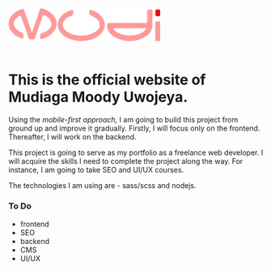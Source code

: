 <img src="images/mudi-logo-lightred.png" alt="The official logo of Mudi" width="300px">

<br>
<br>

# This is the official website of Mudiaga Moody Uwojeya.

Using the *mobile-first approach,* I am going to build this project from ground up
and improve it gradually. Firstly, I will focus only on the frontend. Thereafter, I will
work on the backend.

This project is going to serve as my portfolio as a freelance web developer. I will acquire
the skills I need to complete the project along the way. For instance, I am going to take SEO and UI/UX
courses. 

The technologies I am using are - sass/scss and nodejs.

### To Do

+ frontend
+ SEO
+ backend
+ CMS
+ UI/UX

